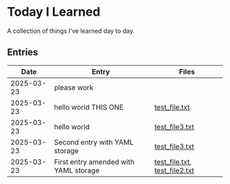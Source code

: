 # Today I Learned

A collection of things I've learned day to day.

## Entries

| Date | Entry | Files |
| ---- | ----- | ----- |
| 2025-03-23 | please work |  |
| 2025-03-23 | hello world THIS ONE | [test_file.txt](til/files/2025-03-23_test_file.txt) |
| 2025-03-23 | hello world | [test_file3.txt](til/files/2025-03-23_test_file3.txt) |
| 2025-03-23 | Second entry with YAML storage | [test_file3.txt](til/files/2025-03-23_test_file3.txt) |
| 2025-03-23 | First entry amended with YAML storage | [test_file.txt](til/files/2025-03-23_test_file.txt), [test_file2.txt](til/files/2025-03-23_test_file2.txt) |
